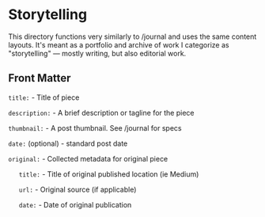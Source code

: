 # Storytelling

This directory functions very similarly to /journal and uses the same content layouts. It's meant as a portfolio and archive of work I categorize as "storytelling" — mostly writing, but also editorial work.

## Front Matter

`title:` - Title of piece 

`description:` - A brief description or tagline for the piece

`thumbnail:` - A post thumbnail. See /journal for specs

`date:` (optional) - standard post date

`original:` - Collected metadata for original piece

`   title:` - Title of original published location (ie Medium)

`   url:` - Original source (if applicable)

`   date:` - Date of original publication

